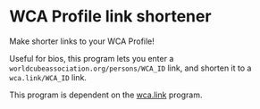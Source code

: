# WCA Profile link shortener
Make shorter links to your WCA Profile!

Useful for bios, this program lets you enter a `worldcubeassociation.org/persons/WCA_ID` link, and shorten it to a `wca.link/WCA_ID` link.

This program is dependent on the <a href="https://github.com/thewca/wca.link">wca.link</a> program. 

